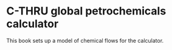 C-THRU global petrochemicals calculator
=======================================

This book sets up a model of chemical flows for the calculator.

